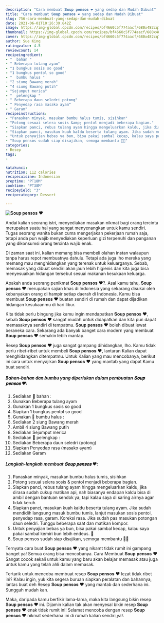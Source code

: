 ```yaml
---
description: "Cara membuat 𝐒𝐨𝐮𝐩 𝐩𝐞𝐧𝐬𝐨𝐬 ❤️ yang sedap dan Mudah Dibuat"
title: "Cara membuat 𝐒𝐨𝐮𝐩 𝐩𝐞𝐧𝐬𝐨𝐬 ❤️ yang sedap dan Mudah Dibuat"
slug: 756-cara-membuat-yang-sedap-dan-mudah-dibuat
date: 2021-06-01T10:26:30.842Z
image: https://img-global.cpcdn.com/recipes/bf4660c5f774aacf/680x482cq70/𝐒𝐨𝐮𝐩-𝐩𝐞𝐧𝐬𝐨𝐬-❤️-foto-resep-utama.jpg
thumbnail: https://img-global.cpcdn.com/recipes/bf4660c5f774aacf/680x482cq70/𝐒𝐨𝐮𝐩-𝐩𝐞𝐧𝐬𝐨𝐬-❤️-foto-resep-utama.jpg
cover: https://img-global.cpcdn.com/recipes/bf4660c5f774aacf/680x482cq70/𝐒𝐨𝐮𝐩-𝐩𝐞𝐧𝐬𝐨𝐬-❤️-foto-resep-utama.jpg
author: Sue King
ratingvalue: 4.5
reviewcount: 14
recipeingredient:
- "  bahan "
- " Beberapa tulang ayam"
- "1 bungkus sosis so good"
- "1 bungkus pentol so good"
- "  bumbu halus "
- "2 siung Bawang merah"
- "4 siung Bawang putih"
- "Sejumput merica"
- "  pelengkap "
- " Beberapa daun seledri potong"
- " Penyedap rasa masako ayam"
- " Garam"
recipeinstructions:
- "Panaskan minyak, masukan bumbu halus tumis, sisihkan"
- "Potong sesuai selera sosis &amp; pentol menjadi beberapa bagian."
- "Siapkan panci, rebus tulang ayam hingga mengeluarkan kaldu, jika dirasa sudah cukup matikan api, nah biasanya endapan kaldu bisa di ambil dengan bantuan sendok ya, tapi kalau saya di saring airnya agar tidak keruh."
- "Siapkan panci, masukan kuah kaldu beserta tulang ayam. Jika sudah mendidih langsung masuk bumbu tumis, lanjut masukan sosis pentol, penyedap rasa, garam. Koreksi rasa. Jika sudah pas masukan potongan daun seledri. Tunggu beberapa saat dan matikan kompor."
- "Untuk penyajian bebas ya bun, bisa pakai sambal kecap, kalau saya pakai sambal kemiri bun lebih endeus. 🤤"
- "Soup pensos sudah siap disajikan, semoga membantu 👏👏"
categories:
- Resep
tags:
- 

katakunci:  
nutrition: 112 calories
recipecuisine: Indonesian
preptime: "PT18M"
cooktime: "PT38M"
recipeyield: "3"
recipecategory: Dessert

---
```



![𝐒𝐨𝐮𝐩 𝐩𝐞𝐧𝐬𝐨𝐬 ❤️](https://img-global.cpcdn.com/recipes/bf4660c5f774aacf/680x482cq70/𝐒𝐨𝐮𝐩-𝐩𝐞𝐧𝐬𝐨𝐬-❤️-foto-resep-utama.jpg)

Andai kalian seorang istri, menyediakan masakan nikmat bagi orang tercinta merupakan suatu hal yang sangat menyenangkan untuk kamu sendiri. Tugas seorang  wanita bukan cuma mengerjakan pekerjaan rumah saja, tetapi anda pun wajib menyediakan keperluan gizi terpenuhi dan panganan yang dikonsumsi orang tercinta wajib enak.

Di zaman  saat ini, kalian memang bisa membeli olahan instan walaupun tanpa harus repot membuatnya dahulu. Tetapi ada juga lho mereka yang memang mau menghidangkan yang terenak untuk keluarganya. Sebab, memasak yang dibuat sendiri akan jauh lebih higienis dan kita juga bisa menyesuaikan hidangan tersebut sesuai makanan kesukaan keluarga. 



Apakah anda seorang penikmat 𝐒𝐨𝐮𝐩 𝐩𝐞𝐧𝐬𝐨𝐬 ❤️?. Asal kamu tahu, 𝐒𝐨𝐮𝐩 𝐩𝐞𝐧𝐬𝐨𝐬 ❤️ merupakan sajian khas di Indonesia yang sekarang disukai oleh kebanyakan orang di hampir setiap daerah di Indonesia. Kamu bisa membuat 𝐒𝐨𝐮𝐩 𝐩𝐞𝐧𝐬𝐨𝐬 ❤️ buatan sendiri di rumah dan dapat dijadikan hidangan kesukaanmu di hari libur.

Kita tidak perlu bingung jika kamu ingin mendapatkan 𝐒𝐨𝐮𝐩 𝐩𝐞𝐧𝐬𝐨𝐬 ❤️, sebab 𝐒𝐨𝐮𝐩 𝐩𝐞𝐧𝐬𝐨𝐬 ❤️ sangat mudah untuk didapatkan dan kita pun dapat memasaknya sendiri di tempatmu. 𝐒𝐨𝐮𝐩 𝐩𝐞𝐧𝐬𝐨𝐬 ❤️ boleh dibuat lewat beraneka cara. Sekarang ada banyak banget cara modern yang membuat 𝐒𝐨𝐮𝐩 𝐩𝐞𝐧𝐬𝐨𝐬 ❤️ semakin lebih mantap.

Resep 𝐒𝐨𝐮𝐩 𝐩𝐞𝐧𝐬𝐨𝐬 ❤️ juga sangat gampang dihidangkan, lho. Kamu tidak perlu ribet-ribet untuk membeli 𝐒𝐨𝐮𝐩 𝐩𝐞𝐧𝐬𝐨𝐬 ❤️, lantaran Kalian dapat menghidangkan ditempatmu. Untuk Kalian yang mau mencobanya, berikut ini cara untuk menyajikan 𝐒𝐨𝐮𝐩 𝐩𝐞𝐧𝐬𝐨𝐬 ❤️ yang mantab yang dapat Kamu buat sendiri.

<!--inarticleads1-->

##### Bahan-bahan dan bumbu yang diperlukan dalam pembuatan 𝐒𝐨𝐮𝐩 𝐩𝐞𝐧𝐬𝐨𝐬 ❤️:

1. Sediakan  📌 bahan :
1. Gunakan  Beberapa tulang ayam
1. Gunakan 1 bungkus sosis so good
1. Siapkan 1 bungkus pentol so good
1. Gunakan  📌 bumbu halus :
1. Sediakan 2 siung Bawang merah
1. Ambil 4 siung Bawang putih
1. Sediakan Sejumput merica
1. Sediakan  📌 pelengkap :
1. Sediakan  Beberapa daun seledri (potong)
1. Siapkan  Penyedap rasa (masako ayam)
1. Sediakan  Garam




<!--inarticleads2-->

##### Langkah-langkah membuat 𝐒𝐨𝐮𝐩 𝐩𝐞𝐧𝐬𝐨𝐬 ❤️:

1. Panaskan minyak, masukan bumbu halus tumis, sisihkan
1. Potong sesuai selera sosis &amp; pentol menjadi beberapa bagian.
1. Siapkan panci, rebus tulang ayam hingga mengeluarkan kaldu, jika dirasa sudah cukup matikan api, nah biasanya endapan kaldu bisa di ambil dengan bantuan sendok ya, tapi kalau saya di saring airnya agar tidak keruh.
1. Siapkan panci, masukan kuah kaldu beserta tulang ayam. Jika sudah mendidih langsung masuk bumbu tumis, lanjut masukan sosis pentol, penyedap rasa, garam. Koreksi rasa. Jika sudah pas masukan potongan daun seledri. Tunggu beberapa saat dan matikan kompor.
1. Untuk penyajian bebas ya bun, bisa pakai sambal kecap, kalau saya pakai sambal kemiri bun lebih endeus. 🤤
1. Soup pensos sudah siap disajikan, semoga membantu 👏👏




Ternyata cara buat 𝐒𝐨𝐮𝐩 𝐩𝐞𝐧𝐬𝐨𝐬 ❤️ yang nikamt tidak rumit ini gampang banget ya! Semua orang bisa mencobanya. Cara Membuat 𝐒𝐨𝐮𝐩 𝐩𝐞𝐧𝐬𝐨𝐬 ❤️ Sangat cocok sekali untuk kamu yang baru akan belajar memasak atau juga untuk kamu yang telah ahli dalam memasak.

Tertarik untuk mencoba membuat resep 𝐒𝐨𝐮𝐩 𝐩𝐞𝐧𝐬𝐨𝐬 ❤️ lezat tidak ribet ini? Kalau ingin, yuk kita segera buruan siapkan peralatan dan bahannya, lantas buat deh Resep 𝐒𝐨𝐮𝐩 𝐩𝐞𝐧𝐬𝐨𝐬 ❤️ yang mantab dan sederhana ini. Sungguh mudah kan. 

Maka, daripada kamu berfikir lama-lama, maka kita langsung bikin resep 𝐒𝐨𝐮𝐩 𝐩𝐞𝐧𝐬𝐨𝐬 ❤️ ini. Dijamin kalian tak akan menyesal bikin resep 𝐒𝐨𝐮𝐩 𝐩𝐞𝐧𝐬𝐨𝐬 ❤️ enak tidak rumit ini! Selamat mencoba dengan resep 𝐒𝐨𝐮𝐩 𝐩𝐞𝐧𝐬𝐨𝐬 ❤️ nikmat sederhana ini di rumah kalian sendiri,ya!.

